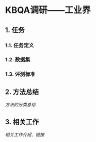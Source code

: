 # KBQA调研——工业界

## 1. 任务

### 1.1. 任务定义

### 1.2. 数据集

### 1.3. 评测标准

## 2. 方法总结
*方法的分类总结*

## 3. 相关工作
*相关工作介绍、链接*
